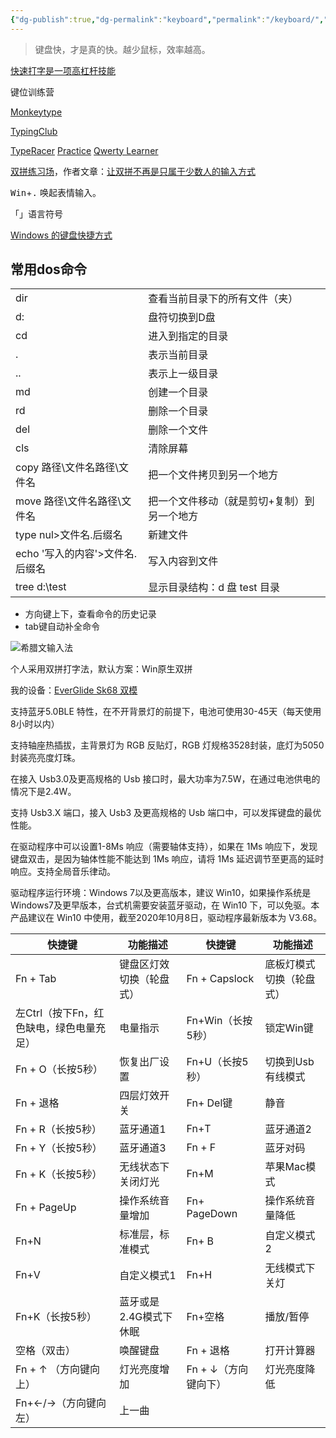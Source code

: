 ```yaml
---
{"dg-publish":true,"dg-permalink":"keyboard","permalink":"/keyboard/","metatags":{"description":"记录一下键盘侠的修炼历程","og:site_name":"DavonOs","og:title":"keyboard","og:type":"article","og:url":"https://zuji.eu.org/keyboard","og:image":null,"og:image:width":"400","og:image:alt":"articlecover","og:locale":"zh_cn"},"tags":["keyboard"],"created":"2024-05-24T10:11:20.442+08:00","updated":"2025-06-03T12:50:32.813+08:00"}
---
```



 >键盘快，才是真的快。越少鼠标，效率越高。


[快速打字是一项高杠杆技能](https://brianlovin.com/writing/type-faster)

键位训练营

[Monkeytype](https://monkeytype.com/)

[TypingClub](https://www.typingclub.com/)

[TypeRacer](https://play.typeracer.com/)
[Practice](https://www.keybr.com/)
[Qwerty Learner](https://qwerty.cooleryue.cn)

[双拼练习场](https://api.ihint.me/shuang/)，作者文章：[让双拼不再是只属于少数人的输入方式](https://sspai.com/post/42667)

<kbd>Win</kbd>+<kbd>.</kbd> 唤起表情输入。

「」语言符号

[Windows 的键盘快捷方式](https://support.microsoft.com/zh-cn/windows/windows-%E7%9A%84%E9%94%AE%E7%9B%98%E5%BF%AB%E6%8D%B7%E6%96%B9%E5%BC%8F-dcc61a57-8ff0-cffe-9796-cb9706c75eec)
## 常用dos命令

|                      |                        |
| -------------------- | ---------------------- |
| dir                  | 查看当前目录下的所有文件（夹）        |
| d:                   | 盘符切换到D盘                |
| cd                   | 进入到指定的目录               |
| .                    | 表示当前目录                 |
| ..                   | 表示上一级目录                |
| md                   | 创建一个目录                 |
| rd                   | 删除一个目录                 |
| del                  | 删除一个文件                 |
| cls                  | 清除屏幕                   |
| copy 路径\文件名路径\文件名    | 把一个文件拷贝到另一个地方          |
| move 路径\文件名路径\文件名    | 把一个文件移动（就是剪切+复制）到另一个地方 |
| type nul>文件名.后缀名     | 新建文件                   |
| echo '写入的内容'>文件名.后缀名 | 写入内容到文件                |
| tree d:\test         | 显示目录结构：d 盘 test 目录     |
- 方向键上下，查看命令的历史记录
- tab键自动补全命令

![希腊文输入法](https://pics1.baidu.com/feed/c9fcc3cec3fdfc03adf91d28212c4a98a5c226b9.jpeg@f_auto?token=bf7e815aa09e58939a336166cd0d6d97)

个人采用双拼打字法，默认方案：Win原生双拼


我的设备：[EverGlide Sk68 双模](https://manuals.plus/zh-CN/epomaker/everglide-sk68-wired-and-wireless-mechanical-keyboard-kit-manual)

支持蓝牙5.0BLE 特性，在不开背景灯的前提下，电池可使用30-45天（每天使用8小时以内）

支持轴座热插拔，主背景灯为 RGB 反贴灯，RGB 灯规格3528封装，底灯为5050封装亮亮度灯珠。

在接入 Usb3.0及更高规格的 Usb 接口时，最大功率为7.5W，在通过电池供电的情况下是2.4W。

支持 Usb3.X 端口，接入 Usb3 及更高规格的 Usb 端口中，可以发挥键盘的最优性能。

在驱动程序中可以设置1-8Ms 响应（需要轴体支持），如果在 1Ms 响应下，发现键盘双击，是因为轴体性能不能达到 1Ms 响应，请将 1Ms 延迟调节至更高的延时响应。支持全局音乐律动。

驱动程序运行环境：Windows 7以及更高版本，建议 Win10，如果操作系统是 Windows7及更早版本，台式机需要安装蓝牙驱动，在 Win10 下，可以免驱。本产品建议在 Win10 中使用，截至2020年10月8日，驱动程序最新版本为 V3.68。

| 快捷键                     | 功能描述          | 快捷键           | 功能描述         |
| ----------------------- | ------------- | ------------- | ------------ |
| Fn + Tab                | 键盘区灯效切换（轮盘式）  | Fn + Capslock | 底板灯模式切换（轮盘式） |
| 左Ctrl（按下Fn，红色缺电，绿色电量充足） | 电量指示          | Fn+Win（长按5秒）  | 锁定Win键       |
| Fn + O（长按5秒）            | 恢复出厂设置        | Fn+U（长按5秒）    | 切换到Usb有线模式   |
| Fn + 退格                 | 四层灯效开关        | Fn+ Del键      | 静音           |
| Fn + R（长按5秒）            | 蓝牙通道1         | Fn+T          | 蓝牙通道2        |
| Fn + Y（长按5秒）            | 蓝牙通道3         | Fn + F        | 蓝牙对码         |
| Fn + K（长按5秒）            | 无线状态下关闭灯光     | Fn+M          | 苹果Mac模式      |
| Fn + PageUp             | 操作系统音量增加      | Fn+ PageDown  | 操作系统音量降低     |
| Fn+N                    | 标准层，标准模式      | Fn+ B         | 自定义模式2       |
| Fn+V                    | 自定义模式1        | Fn+H          | 无线模式下关灯      |
| Fn+K（长按5秒）              | 蓝牙或是2.4G模式下休眠 | Fn+空格         | 播放/暂停        |
| 空格（双击）                  | 唤醒键盘          | Fn + 退格       | 打开计算器        |
| Fn + ↑ （方向键向上）          | 灯光亮度增加        | Fn + ↓（方向键向下） | 灯光亮度降低       |
| Fn+←/→（方向键向左）           | 上一曲           |               |              |
